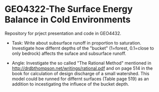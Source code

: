 # GEO4322-The Surface Energy Balance in Cold Environments 

Repository for prject presentation and code in GEO4432.

- Task: Write about subsurface runoff in proportion to saturation. Investigate how differnt depths of the "bucket" (1=forest, 0.1=close to only bedrock) affects the suface and subsurface runoff. 

- Angle: Investigate the so called "The Rational Method" mentioned in http://drdbthompson.net/writings/rational.pdf and on page 514 in the book for calculation of design discharge of a small watershed. This model could be runned for differnt surfaces (Table page 519) as an addition to incestigating the influece of the bucket depth.  
